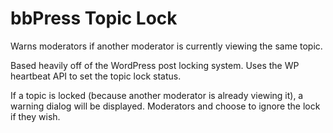 bbPress Topic Lock
==================

Warns moderators if another moderator is currently viewing the same topic.

Based heavily off of the WordPress post locking system. Uses the WP heartbeat API to set the topic lock status.

If a topic is locked (because another moderator is already viewing it), a warning dialog will be displayed. Moderators and choose to ignore the lock if they wish.
